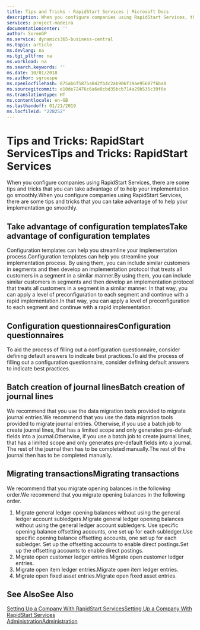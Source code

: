 ```yaml
---
title: Tips and Tricks - RapidStart Services | Microsoft Docs
description: When you configure companies using RapidStart Services, there are some tips and tricks that you can take advantage of to help your implementation go smoothly.
services: project-madeira
documentationcenter: ''
author: SorenGP
ms.service: dynamics365-business-central
ms.topic: article
ms.devlang: na
ms.tgt_pltfrm: na
ms.workload: na
ms.search.keywords: ''
ms.date: 10/01/2018
ms.author: sgroespe
ms.openlocfilehash: 875ab6f5875a842fb4c2ab906f39ae95607f6ba8
ms.sourcegitcommit: e10de72476c6a6e0cbd35bcb714a29b535c39f0e
ms.translationtype: HT
ms.contentlocale: en-GB
ms.lasthandoff: 01/21/2019
ms.locfileid: "228252"
---
```

# <a name="tips-and-tricks-rapidstart-services"></a><span data-ttu-id="935a3-103">Tips and Tricks: RapidStart Services</span><span class="sxs-lookup"><span data-stu-id="935a3-103">Tips and Tricks: RapidStart Services</span></span>
<span data-ttu-id="935a3-104">When you configure companies using RapidStart Services, there are some tips and tricks that you can take advantage of to help your implementation go smoothly.</span><span class="sxs-lookup"><span data-stu-id="935a3-104">When you configure companies using RapidStart Services, there are some tips and tricks that you can take advantage of to help your implementation go smoothly.</span></span>  

## <a name="take-advantage-of-configuration-templates"></a><span data-ttu-id="935a3-105">Take advantage of configuration templates</span><span class="sxs-lookup"><span data-stu-id="935a3-105">Take advantage of configuration templates</span></span>  
<span data-ttu-id="935a3-106">Configuration templates can help you streamline your implementation process.</span><span class="sxs-lookup"><span data-stu-id="935a3-106">Configuration templates can help you streamline your implementation process.</span></span> <span data-ttu-id="935a3-107">By using them, you can include similar customers in segments and then develop an implementation protocol that treats all customers in a segment in a similar manner.</span><span class="sxs-lookup"><span data-stu-id="935a3-107">By using them, you can include similar customers in segments and then develop an implementation protocol that treats all customers in a segment in a similar manner.</span></span> <span data-ttu-id="935a3-108">In that way, you can apply a level of preconfiguration to each segment and continue with a rapid implementation.</span><span class="sxs-lookup"><span data-stu-id="935a3-108">In that way, you can apply a level of preconfiguration to each segment and continue with a rapid implementation.</span></span>  

## <a name="configuration-questionnaires"></a><span data-ttu-id="935a3-109">Configuration questionnaires</span><span class="sxs-lookup"><span data-stu-id="935a3-109">Configuration questionnaires</span></span>  
<span data-ttu-id="935a3-110">To aid the process of filling out a configuration questionnaire, consider defining default answers to indicate best practices.</span><span class="sxs-lookup"><span data-stu-id="935a3-110">To aid the process of filling out a configuration questionnaire, consider defining default answers to indicate best practices.</span></span>  

## <a name="batch-creation-of-journal-lines"></a><span data-ttu-id="935a3-111">Batch creation of journal lines</span><span class="sxs-lookup"><span data-stu-id="935a3-111">Batch creation of journal lines</span></span>  
<span data-ttu-id="935a3-112">We recommend that you use the data migration tools provided to migrate journal entries.</span><span class="sxs-lookup"><span data-stu-id="935a3-112">We recommend that you use the data migration tools provided to migrate journal entries.</span></span> <span data-ttu-id="935a3-113">Otherwise, if you use a batch job to create journal lines, that has a limited scope and only generates pre-default fields into a journal.</span><span class="sxs-lookup"><span data-stu-id="935a3-113">Otherwise, if you use a batch job to create journal lines, that has a limited scope and only generates pre-default fields into a journal.</span></span> <span data-ttu-id="935a3-114">The rest of the journal then has to be completed manually.</span><span class="sxs-lookup"><span data-stu-id="935a3-114">The rest of the journal then has to be completed manually.</span></span>  

## <a name="migrating-transactions"></a><span data-ttu-id="935a3-115">Migrating transactions</span><span class="sxs-lookup"><span data-stu-id="935a3-115">Migrating transactions</span></span>  
<span data-ttu-id="935a3-116">We recommend that you migrate opening balances in the following order.</span><span class="sxs-lookup"><span data-stu-id="935a3-116">We recommend that you migrate opening balances in the following order.</span></span>  

1.  <span data-ttu-id="935a3-117">Migrate general ledger opening balances without using the general ledger account subledgers.</span><span class="sxs-lookup"><span data-stu-id="935a3-117">Migrate general ledger opening balances without using the general ledger account subledgers.</span></span> <span data-ttu-id="935a3-118">Use specific opening balance offsetting accounts, one set up for each subledger.</span><span class="sxs-lookup"><span data-stu-id="935a3-118">Use specific opening balance offsetting accounts, one set up for each subledger.</span></span> <span data-ttu-id="935a3-119">Set up the offsetting accounts to enable direct postings.</span><span class="sxs-lookup"><span data-stu-id="935a3-119">Set up the offsetting accounts to enable direct postings.</span></span>  
2.  <span data-ttu-id="935a3-120">Migrate open customer ledger entries.</span><span class="sxs-lookup"><span data-stu-id="935a3-120">Migrate open customer ledger entries.</span></span>  
3.  <span data-ttu-id="935a3-121">Migrate open item ledger entries.</span><span class="sxs-lookup"><span data-stu-id="935a3-121">Migrate open item ledger entries.</span></span>  
4.  <span data-ttu-id="935a3-122">Migrate open fixed asset entries.</span><span class="sxs-lookup"><span data-stu-id="935a3-122">Migrate open fixed asset entries.</span></span>  

## <a name="see-also"></a><span data-ttu-id="935a3-123">See Also</span><span class="sxs-lookup"><span data-stu-id="935a3-123">See Also</span></span>  
[<span data-ttu-id="935a3-124">Setting Up a Company With RapidStart Services</span><span class="sxs-lookup"><span data-stu-id="935a3-124">Setting Up a Company With RapidStart Services</span></span>](admin-set-up-a-company-with-rapidstart.md)  
[<span data-ttu-id="935a3-125">Administration</span><span class="sxs-lookup"><span data-stu-id="935a3-125">Administration</span></span>](admin-setup-and-administration.md)
